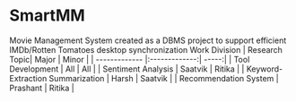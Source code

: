 # SmartMM
Movie Management System created as a DBMS project to support efficient IMDb/Rotten Tomatoes desktop synchronization
Work Division
| Research Topic| Major | Minor  |
| ------------- |:-------------:| -----:|
| Tool Development      | All | All |
| Sentiment Analysis    | Saatvik      |   Ritika |
| Keyword-Extraction Summarization | Harsh    |    Saatvik |
| Recommendation System    | Prashant      |   Ritika |
